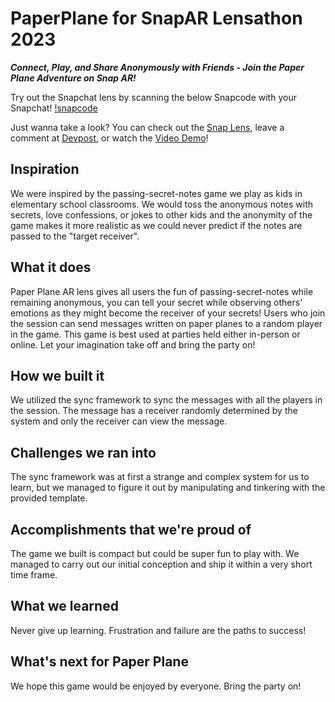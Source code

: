 # PaperPlane for SnapAR Lensathon 2023
_**Connect, Play, and Share Anonymously with Friends - Join the Paper Plane Adventure on Snap AR!**_

Try out the Snapchat lens by scanning the below Snapcode with your Snapchat!
[!snapcode](/snapcode.png)

Just wanna take a look? You can check out the [Snap Lens](https://lens.snapchat.com/5f894b0b93fd4b1e8724c99aaaaac8fb), leave a comment at [Devpost](https://devpost.com/software/paper-plane-742lqz), or watch the [Video Demo](https://youtube.com/shorts/RElml8fUNO8)!

## Inspiration
We were inspired by the passing-secret-notes game we play as kids in elementary school classrooms. We would toss the anonymous notes with secrets, love confessions, or jokes to other kids and the anonymity of the game makes it more realistic as we could never predict if the notes are passed to the "target receiver". 

## What it does
Paper Plane AR lens gives all users the fun of passing-secret-notes while remaining anonymous, you can tell your secret while observing others' emotions as they might become the receiver of your secrets! Users who join the session can send messages written on paper planes to a random player in the game.  This game is best used at parties held either in-person or online. Let your imagination take off and bring the party on!

## How we built it
We utilized the sync framework to sync the messages with all the players in the session. The message has a receiver randomly determined by the system and only the receiver can view the message.

## Challenges we ran into
The sync framework was at first a strange and complex system for us to learn, but we managed to figure it out by manipulating and tinkering with the provided template.

## Accomplishments that we're proud of
The game we built is compact but could be super fun to play with. We managed to carry out our initial conception and ship it within a very short time frame.

## What we learned
Never give up learning. Frustration and failure are the paths to success!

## What's next for Paper Plane
We hope this game would be enjoyed by everyone. Bring the party on!